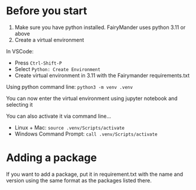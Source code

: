 # Before you start
1. Make sure you have python installed. FairyMander uses python 3.11 or above
2. Create a virtual environment

In VSCode:
- Press `Ctrl-Shift-P`
- Select `Python: Create Environment`
- Create virtual environment in 3.11 with the Fairymander requirements.txt

Using python command line:
`python3 -m venv .venv`

You can now enter the virtual environment using jupyter notebook and selecting it

You can also activate it via command line...
- Linux + Mac: `source .venv/Scripts/activate`
- Windows Command Prompt: `call .venv/Scripts/activate`

# Adding a package
If you want to add a package, put it in requirement.txt with the name and version using the same format as the packages listed there.
